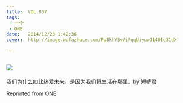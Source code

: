 ```yaml
---
title:	VOL.807
tags:
 - 一个
 - ONE
date:	2014/12/23 1:42:36
cover:	http://image.wufazhuce.com/Fp8khY3vViFqqUiyuwJ140Ie31dX

---
```

![](http://image.wufazhuce.com/Fp8khY3vViFqqUiyuwJ140Ie31dX)
---

我们为什么如此热爱未来，是因为我们将生活在那里。by 短裤君
 
Reprinted from ONE
